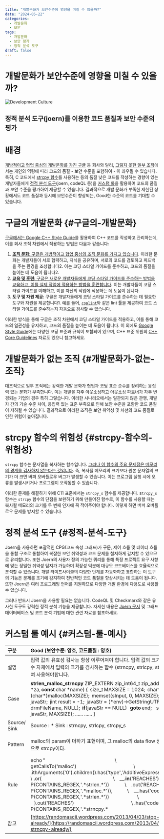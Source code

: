 ```yaml
---
title: "개발문화가 보안수준에 영향을 미칠 수 있을까?"
date: "2024-05-22"
categories:
  - 개발문화
  - 보안
tags:
  - 개발문화
  - 보안 평가
  - 정적 분석 도구
draft: false
---
```


# 개발문화가 보안수준에 영향을 미칠 수 있을까?

![Development Culture](/images/post/development-culture.webp)

## 정적 분석 도구(joern)를 이용한 코드 품질과 보안 수준의 평가

# 배경

[개방적이고 협업 중심의 개발문화를 가진 구글](#구글의-개발문화) 등 회사와 달리, [그렇지 못한 일부 조직](#개발문화가-없는-조직)에서는 개인의 역량에 따라 코드의 품질 \- 보안 수준을 포함하여 \- 이 좌우될 수 있습니다. 특히, C 코드에서 [strcpy 함수](#strcpy-함수의-위험성)를 사용하는 등의 품질 낮은 코드를 작성하는 경향이 있는 개발자들에게 [정적 분석 도구](#정적-분석-도구)(joern, codeQL 등)을 [커스텀 룰](#커스텀-룰-예시)을 활용하여 코드의 품질과 보안 수준을 평가하여 제공할 수 있습니다. 결과적으로 개발 문화가 부족한 제한된 상황에서도 코드 품질과 동시에 보안수준이 향상되는, Good한 수준의 코드를 기대할 수 있습니다.

# 구글의 개발문화 {#구글의-개발문화}

[구글에서는 Google C++ Style Guide](https://google.github.io/styleguide/cppguide.html)를 활용하여 C++ 코드를 작성하고 관리하는데, 이를 회사 조직 차원에서 적용하는 방법은 다음과 같습니다:

1. [**조직 문화**: 구글은 개방적이고 협업 중심의 조직 문화를 가지고 있습니다](https://m.blog.naver.com/PostView.naver?blogId=bomnbaeum&logNo=222656395691). 이러한 문화는 개발자들이 서로 협력하고, 지식을 공유하며, 서로의 코드를 검토하고 피드백을 주는 환경을 조성합니다2. 이는 코딩 스타일 가이드를 준수하고, 코드의 품질을 높이는 데 도움이 됩니다2.  
2. [**교육 및 훈련**: 구글은 새로운 개발자들에게 코딩 스타일 가이드를 준수하는 방법을 교육하고, 이를 실제 작업에 적용하는 방법을 훈련합니다](https://mypark.tistory.com/entry/Google-C-Style-Guide-%EB%B2%88%EC%97%AD-%EC%A0%95%EB%A6%AC). 이는 개발자들이 코딩 스타일 가이드를 이해하고, 이를 자신의 작업에 적용하는 데 도움이 됩니다.  
3. **도구 및 자원 제공**: 구글은 개발자들에게 코딩 스타일 가이드를 준수하는 데 필요한 도구와 자원을 제공합니다1. 예를 들어, [`cpplint`](https://github.com/cpplint/cpplint)와 같은 lint 툴을 제공하여 코드 스타일 가이드를 준수하는지 자동으로 검사할 수 있습니다.

이러한 방식을 통해 구글은 조직 차원에서 코딩 스타일 가이드를 적용하고, 이를 통해 코드의 일관성을 유지하고, 코드의 품질을 높이는 데 도움이 됩니다. 이 외에도 [Google Style Guide](https://google.github.io/styleguide/)에는 다양한 코딩 표준과 규칙이 포함되어 있으며, C++ 표준 위원회 [C++ Core Guidelines](https://isocpp.github.io/CppCoreGuidelines/) 자료도 있으니 참고하세요.

# 개발문화가 없는 조직 {#개발문화가-없는-조직}

대조적으로 일부 조직에는 강력한 개발 문화가 협업과 코딩 표준 준수를 장려하는 응집력 있는 문화가 부족합니다. 이는 개발을 자주 아웃소싱하고 아웃소싱 파트너가 자주 변경되는 기업의 경우 특히 그렇습니다. 이러한 시나리오에서는 일관되지 않은 관행, 개발자 간의 기술 수준 차이, 응집력 있는 표준 부족으로 인해 보안 수준을 포함한 코드 품질이 저하될 수 있습니다. 결과적으로 이러한 조직은 보안 취약성 및 차선의 코드 품질로 인한 위험이 높아집니다.

# strcpy 함수의 위험성 {#strcpy-함수의-위험성}

`strcpy` 함수는 문자열을 복사하는 함수입니다. [그러나 이 함수의 주요 문제점은 메모리의 경계를 검사하지 않는다는 것입니다](https://blog.naver.com/PostView.naver?blogId=hoyo1744&logNo=221676530258). 즉, 복사될 메모리의 크기보다 원본 문자열의 크기가 더 크면 버퍼 오버플로우 버그가 발생할 수 있습니다. 이는 프로그램 실행 시에 오류를 발생시키거나 프로그램이 오작동할 수 있습니다.

이러한 문제를 해결하기 위해 C11 표준에서는 `strcpy_s` 함수를 제공합니다. s`trcpy_s` 함수는 `strcpy` 함수의 단점을 보완하기 위해 만들어진 함수로, 이 함수를 사용할 때는 복사될 메모리의 크기를 두 번째 인자에 꼭 적어주어야 합니다. 이렇게 하면 버퍼 오버플로우 문제를 방지할 수 있습니다.

# 정적 분석 도구 {#정적-분석-도구}

Joern을 사용하면 포괄적인 CPG(코드 속성 그래프)가 구문, 제어 흐름 및 데이터 흐름을 통합 구조로 통합하여 복잡한 보안 취약성과 코드 문제를 철저하게 감지할 수 있으므로 유리합니다. 또한 Joern의 사용자 정의 가능한 쿼리를 통해 특정 프로젝트 요구 사항에 맞는 정밀한 취약성 탐지가 가능하며 확장성 덕분에 대규모 코드베이스를 효율적으로 분석할 수 있습니다. 개발 라이프사이클의 다양한 단계를 자동화하고 통합하는 이 도구의 기능은 문제를 조기에 감지하여 전반적인 코드 품질을 향상시키는 데 도움이 됩니다. 또한 Joern은 여러 프로그래밍 언어를 지원하므로 다양한 개발 환경에 다용도로 사용할 수 있습니다.

그러나 반드시 Joern을 사용할 필요는 없습니다. CodeQL 및 Checkmarx와 같은 유사한 도구도 강력한 정적 분석 기능을 제공합니다. 자세한 내용은 [Joern 문서](https://docs.joern.io/) 및 그래프 데이터베이스 및 코드 분석 기법에 대한 관련 자료를 참조하세요.

# 커스텀 룰 예시  {#커스텀-룰-예시}

| 구분  | Good (보안수준: 양호, 코드품질 : 양호) | Normal (보안수준 : 미흡 , 코드품질 : 낮음) | Bad (보안수준 : 취약, 코드품질 : 낮음)  |
| :---- | :---- | :---- | :---- |
| 설명  | 입력 값의 유효성 검사는 항상 이루어져야 합니다.  입력 값의 크기를 항상 확인하거나 함수 자체에서 입력의 크기를 검사하는 함수 (strncpy, strlcpy, strcpy\_s 등) 들로 대체하여 사용해야합니다.  | 입력 값의 크기를 확인하여 변수를 생성하고 있으나 위험한 함수를 사용하고 있습니다. 개발자가 데이터 타입에 대한 입력 값 크기를 착각 하는 예외적인 케이스에 취약할 수 있습니다.  | 입력의 크기를 확인하지 않고 버퍼 복사하는 것 ('전통적인 버퍼 오버플로우') 버퍼 오버 플로우 취약점을 통해, 권한 상승, 의도되지 않은 명령 실행 등의 시스템에 심각한 위험을 초래할 수 있습니다.  |
| Case  | **strlen\_malloc\_strncpy**  ZIP\_EXTERN zip\_int64\_t  zip\_add\_dir(**struct** zip \*za, **const** char \*name)  {   size\_t MAXSIZE \= 1024;   char\* sInput \= (char\*)malloc(MAXSIZE);   memset(sInput, 0, MAXSIZE);   ...   ...      **const** jbyte\* javaStr;   jint result \= \-1;   javaStr \= (\*env)-\>GetStringUTFChars(env, drmFileName, NULL);   **if**(javaStr \== NULL)    **goto** end;      strncpy(sInput, javaStr, MAXSIZE);  ......  ......  }  | **strlen\_malloc\_strcpy**  ZIP\_EXTERN zip\_int64\_t  zip\_add\_dir(**struct** zip \*za, **const** char \*name)  {      int len;      char \*s;  ......      s \= NULL;      len \= strlen(name);         **if** (name\[len-1\] \!= '/') {      **if** ((s=(char \*)malloc(len+2)) \== NULL) {          \_zip\_error\_set(\&za-\>error, ZIP\_ER\_MEMORY, 0);          **return** -1;      }        strcpy(s, name);  ......  }  | **malloc(정수)\_strcpy**  Java\_com\_skt\_skaf\_OA00050017\_engine\_ComicEngineJNI\_Open     (JNIEnv\* env, drmFileName, ......)  {   char\* sInput \= (char\*)malloc(1024);  ......      **const** jbyte\* javaStr;  ......      javaStr \= (\*env)-\>GetStringUTFChars(env, drmFileName, ((**void**\*)0));  ......      strcpy(sInput, javaStr);  ......  }  |
| Source/ Sink  | Source : \*  Sink : strncpy, strlcpy, strcpy\_s  | Source : \*  Sink : strcpy, strcat, sprintf, vsprintf, gets  | Source : GetStringUTFChars  Sink : strcpy, strcat, sprintf, vsprintf, gets  |
| Pattern  | malloc의 param이 더하기 표현이며, 그 malloc의 data flow 상 선행으로 strlen, 후행으로 strcpy이다.  | malloc의 param이 더하기 표현이며, 그 malloc의 data flow 상 선행으로 strlen, 후행으로 strcpy이다.  | malloc의 param에 정수를 입력하고 data flow 상에서 strcpy를 사용한다.  길이 제한이 없는 알려진 함수(GetStringUTFChars 등)의 결과 값을 strcpy의 input 값으로 사용한다.  |
| Rule  | echo "                                                                              \\  getCallsTo('malloc')                                                                \\  .ithArguments('0').children().has('type','AdditiveExpression').statements()         \\  .or(                                                                                \\      \_\_.**in**('REACHES').has('code',new P(CONTAINS\_REGEX,'.\*strlen.\*'))                 \\      .out('REACHES').has('code', new P(CONTAINS\_REGEX,'.\*malloc.\*')),                \\      \_\_.has('code',new P(CONTAINS\_REGEX,'.\*strlen.\*'))                               \\      ).out('REACHES')                                                                \\  .has('code', new P(CONTAINS\_REGEX,'.\*strncpy.\*|.\*strlcpys.\*|.\*strcpy\_s.\*'))    \\  .id()" | joern-lookup xviewer\_comic\_engin.tar.gz | joern-location xviewer\_comic\_engin  | echo "                                                                              \\  getCallsTo('malloc')                                                                \\  .ithArguments('0').children().has('type','AdditiveExpression').statements()         \\  .or(                                                                                \\      \_\_.**in**('REACHES').has('code',new P(CONTAINS\_REGEX,'.\*strlen.\*'))                 \\      .out('REACHES').has('code', new P(CONTAINS\_REGEX,'.\*malloc.\*')),                \\      \_\_.has('code',new P(CONTAINS\_REGEX,'.\*strlen.\*'))                               \\      ).out('REACHES')                                                                \\  .has('code', new P(CONTAINS\_REGEX,'.\*strcpy.\*|.\*sprintf.\*|.\*strcat.\*|.\*gets.\*'))    \\  .id()" | joern-lookup xviewer\_comic\_engin.tar.gz | joern-location xviewer\_comic\_engin | echo "                                                                                                  \\  getCallsTo(new P(CONTAINS\_REGEX, '.\*alloc.\*'))                                                          \\  .ithArguments('0').sideEffect({malparam \= it.get()})                                                    \\  .children().filter({it.get().value('type') \== 'PrimaryExpression'}).statements()                        \\  .out('REACHES').has('code', new P(CONTAINS\_REGEX, '.\*strcpy.\*|.\*sprintf.\*|.\*strcat.\*|.\*gets.\*'))        \\  .**in**('REACHES').not(has('code',new P(CONTAINS\_REGEX,'.\*alloc.\*')))                                       \\  .astNodes().has('type','CallExpression').statements()                                                   \\  .id()" | joern-lookup jni.tar.gz |
| 참고  | [https://randomascii.wordpress.com/2013/04/03/stop-using-strncpy-already/](https://randomascii.wordpress.com/2013/04/03/stop-using-strncpy-already/) | [https://www.cse.psu.edu/\~gxt29/papers/jdksecurity.pdf](https://www.cse.psu.edu/~gxt29/papers/jdksecurity.pdf)  |    |

